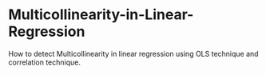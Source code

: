 # Multicollinearity-in-Linear-Regression
How to detect Multicollinearity in linear regression using OLS technique and correlation technique.
